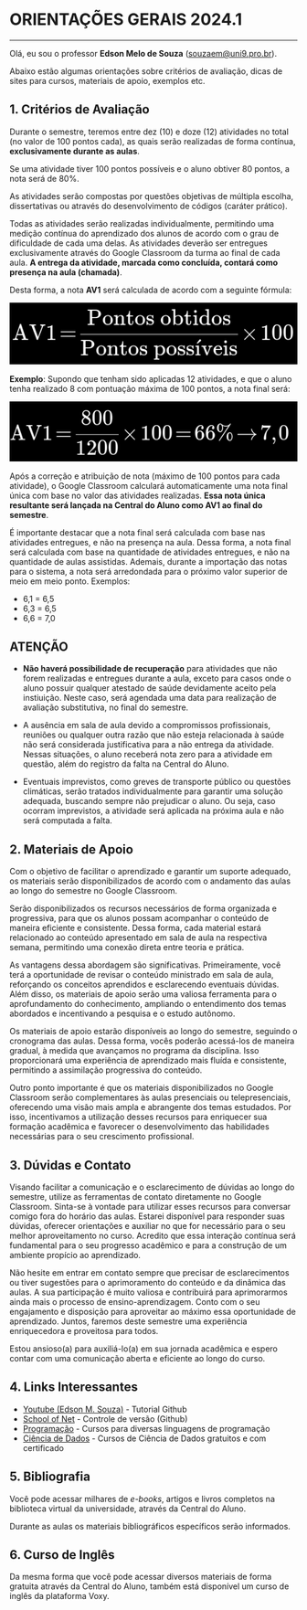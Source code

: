 # ORIENTAÇÕES GERAIS 2024.1

___

Olá, eu sou o professor __Edson Melo de Souza__ (<souzaem@uni9.pro.br>).

Abaixo estão algumas orientações sobre critérios de avaliação, dicas de sites para cursos, materiais de apoio, exemplos etc.

## 1. Critérios de Avaliação

Durante o semestre, teremos entre dez (10) e doze (12) atividades no total (no valor de 100 pontos cada), as quais serão realizadas de forma contínua, __exclusivamente durante as aulas__.

Se uma atividade tiver 100 pontos possíveis e o aluno obtiver 80 pontos, a nota será de 80%.

As atividades serão compostas por questões objetivas de múltipla escolha, dissertativas ou através do desenvolvimento de códigos (caráter prático).

Todas as atividades serão realizadas individualmente, permitindo uma medição contínua do aprendizado dos alunos de acordo com o grau de dificuldade de cada uma delas. As atividades deverão ser entregues exclusivamente através do Google Classroom da turma ao final de cada aula. __A entrega da atividade, marcada como concluída, contará como presença na aula (chamada)__.

Desta forma, a nota __AV1__ será calculada de acordo com a seguinte fórmula:

![equação](eq01.png)

**Exemplo**:  Supondo que tenham sido aplicadas 12 atividades, e que o aluno tenha realizado 8 com pontuação máxima de 100 pontos, a nota final será:

![exemplo de cálculo](eq02.png)

Após a correção e atribuição de nota (máximo de 100 pontos para cada atividade), o Google Classroom calculará automaticamente uma nota final única com base no valor das atividades realizadas. __Essa nota única resultante será lançada na Central do Aluno como AV1 ao final do semestre__.

É importante destacar que a nota final será calculada com base nas atividades entregues, e não na presença na aula. Dessa forma, a nota final será calculada com base na quantidade de atividades entregues, e não na quantidade de aulas assistidas. Ademais, durante a importação das notas para o sistema, a nota será arredondada para o próximo valor superior de meio em meio ponto. Exemplos:

* 6,1 = 6,5
* 6,3 = 6,5
* 6,6 = 7,0

## __ATENÇÃO__

* __Não haverá possibilidade de recuperação__ para atividades que não forem realizadas e entregues durante a aula, exceto para casos onde o aluno possuir qualquer atestado de saúde devidamente aceito pela instiuição. Neste caso, será agendada uma data para realização de avaliação substitutiva, no final do semestre.

* A ausência em sala de aula devido a compromissos profissionais, reuniões ou qualquer outra razão que não esteja relacionada à saúde não será considerada justificativa para a não entrega da atividade. Nessas situações, o aluno receberá nota zero para a atividade em questão, além do registro da falta na Central do Aluno.

* Eventuais imprevistos, como greves de transporte público ou questões climáticas, serão tratados individualmente para garantir uma solução adequada, buscando sempre não prejudicar o aluno. Ou seja, caso ocorram imprevistos, a atividade será aplicada na próxima aula e não será computada a falta.

## 2. Materiais de Apoio

Com o objetivo de facilitar o aprendizado e garantir um suporte adequado, os materiais serão disponibilizados de acordo com o andamento das aulas ao longo do semestre no Google Classroom.

Serão disponibilizados os recursos necessários de forma organizada e progressiva, para que os alunos possam acompanhar o conteúdo de maneira eficiente e consistente. Dessa forma, cada material estará relacionado ao conteúdo apresentado em sala de aula na respectiva semana, permitindo uma conexão direta entre teoria e prática.

As vantagens dessa abordagem são significativas. Primeiramente, você terá a oportunidade de revisar o conteúdo ministrado em sala de aula, reforçando os conceitos aprendidos e esclarecendo eventuais dúvidas. Além disso, os materiais de apoio serão uma valiosa ferramenta para o aprofundamento do conhecimento, ampliando o entendimento dos temas abordados e incentivando a pesquisa e o estudo autônomo.

Os materiais de apoio estarão disponíveis ao longo do semestre, seguindo o cronograma das aulas. Dessa forma, vocês poderão acessá-los de maneira gradual, à medida que avançamos no programa da disciplina. Isso proporcionará uma experiência de aprendizado mais fluída e consistente, permitindo a assimilação progressiva do conteúdo.

Outro ponto importante é que os materiais disponibilizados no Google Classroom serão complementares às aulas presenciais ou telepresenciais, oferecendo uma visão mais ampla e abrangente dos temas estudados. Por isso, incentivamos a utilização desses recursos para enriquecer sua formação acadêmica e favorecer o desenvolvimento das habilidades necessárias para o seu crescimento profissional.

## 3. Dúvidas e Contato

Visando facilitar a comunicação e o esclarecimento de dúvidas ao longo do semestre, utilize as ferramentas de contato diretamente no Google Classroom. Sinta-se à vontade para utilizar esses recursos para conversar comigo fora do horário das aulas. Estarei disponível para responder suas dúvidas, oferecer orientações e auxiliar no que for necessário para o seu melhor aproveitamento no curso. Acredito que essa interação contínua será fundamental para o seu progresso acadêmico e para a construção de um ambiente propício ao aprendizado.

Não hesite em entrar em contato sempre que precisar de esclarecimentos ou tiver sugestões para o aprimoramento do conteúdo e da dinâmica das aulas. A sua participação é muito valiosa e contribuirá para aprimorarmos ainda mais o processo de ensino-aprendizagem. Conto com o seu engajamento e disposição para aproveitar ao máximo essa oportunidade de aprendizado. Juntos, faremos deste semestre uma experiência enriquecedora e proveitosa para todos.

Estou ansioso(a) para auxiliá-lo(a) em sua jornada acadêmica e espero contar com uma comunicação aberta e eficiente ao longo do curso.

## 4. Links Interessantes

* [Youtube (Edson M. Souza)](https://youtu.be/aqErh3MlJsE) - Tutorial Github
* [School of Net](https://www.schoolofnet.com/curso/git/controle-de-versao/git-e-github/) - Controle de versão (Github)
* [Programação](https://www.w3schools.com/) - Cursos para diversas linguagens de programação
* [Ciência de Dados](https://www.datascienceacademy.com.br/cursosgratuitos) - Cursos de Ciência de Dados gratuitos e com certificado

## 5. Bibliografia

Você pode acessar milhares de _e-books_, artigos e livros completos na biblioteca virtual da universidade, através da Central do Aluno.

Durante as aulas os materiais bibliográficos específicos serão informados.

## 6. Curso de Inglês

Da mesma forma que você pode acessar diversos materiais de forma gratuita através da Central do Aluno, também está disponível um curso de inglês da plataforma Voxy.
